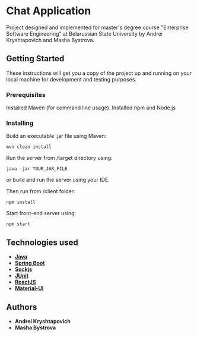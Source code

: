 # Chat Application
Project designed and implemented for master's degree course "Enterprise Software Engineering" at Belarussian State University by Andrei Kryshtapovich and Masha Bystrova.
## Getting Started
These instructions will get you a copy of the project up and running on your local machine for development and testing purposes. 
### Prerequisites
Installed Maven (for command line usage).
Installed npm and Node.js

### Installing
Build an executable .jar file using Maven:
```
mvn clean install
```
Run the server from /target directory using:
```
java -jar YOUR_JAR_FILE
```
or build and run the server using your IDE.

Then run from /client folder:
```
npm install
```
Start front-end server using:
```
npm start
```

 ## Technologies used
 
* **[Java](https://www.oracle.com/technetwork/java/javase/documentation/index.html)**
* **[Spring Boot](http://spring.io/projects/spring-boot)**
* **[Sockjs](https://github.com/sockjs/sockjs-client)**
* **[JUnit](https://junit.org/junit5/)**
* **[ReactJS](https://reactjs.org/)**
* **[Material-UI](https://material-ui.com/)**

## Authors

* **Andrei Kryshtapovich**
* **Masha Bystrova**
